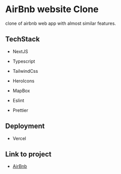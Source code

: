 # AirBnb website Clone

clone of airbnb web app with almost similar features.

## TechStack

- NextJS
- Typescript
- TailwindCss
- HeroIcons
- MapBox

- Eslint
- Prettier

## Deployment

- Vercel

## Link to project

- [AirBnb](https://www.airbnb.com/) 
